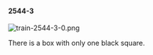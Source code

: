 #### 2544-3
![train-2544-3-0.png](https://github.com/lil-lab/nlvr/raw/master/nlvr/train/images/69/train-2544-3-0.png "train-2544-3-0.png")

There is a box with only one black square.